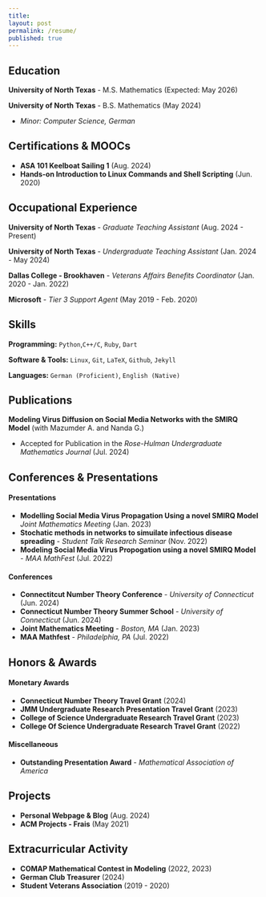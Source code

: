 ```yaml
---
title: 
layout: post
permalink: /resume/
published: true
---
```


## Education
**University of North Texas** - M.S. Mathematics (Expected: May 2026)

**University of North Texas** - B.S. Mathematics (May 2024)
* *Minor: Computer Science, German*

## Certifications & MOOCs

* **ASA 101 Keelboat Sailing 1** (Aug. 2024)
* **Hands-on Introduction to Linux Commands and Shell Scripting** (Jun. 2020)

## Occupational Experience
**University of North Texas** - *Graduate Teaching Assistant* (Aug. 2024 - Present)

**University of North Texas** - *Undergraduate Teaching Assistant* (Jan. 2024 - May 2024)

**Dallas College - Brookhaven** - *Veterans Affairs Benefits Coordinator*  (Jan. 2020 - Jan. 2022)

**Microsoft** - *Tier 3 Support Agent* (May 2019 - Feb. 2020)

## Skills
**Programming:** `Python`,`C++/C`, `Ruby`, `Dart `

**Software & Tools:** `Linux`, `Git`, `LaTeX`, `Github`, `Jekyll`

**Languages:** `German (Proficient)`, `English (Native)`

## Publications
**Modeling Virus Diffusion on Social Media Networks with the SMIRQ Model** (with Mazumder A. and Nanda G.)
* Accepted for Publication in the *Rose-Hulman Undergraduate Mathematics Journal* (Jul. 2024) 

## Conferences & Presentations

#### Presentations
* **Modelling Social Media Virus Propagation Using a novel SMIRQ Model** *Joint Mathematics Meeting* (Jan. 2023)
* **Stochatic methods in networks to simuilate infectious disease spreading** - *Student Talk Research Seminar* (Nov. 2022)
* **Modeling Social Media Virus Propogation  using a novel SMIRQ Model** - *MAA MathFest* (Jul. 2022)

#### Conferences
* **Connectitcut Number Theory Conference** - *University of Connecticut* (Jun. 2024)
* **Connecticut Number Theory Summer School** - *University of Connecticut* (Jun. 2024)
*  **Joint Mathematics Meeting** - *Boston, MA* (Jan. 2023)
*  **MAA Mathfest** - *Philadelphia, PA* (Jul. 2022)

## Honors & Awards
#### Monetary Awards
* **Connecticut Number Theory Travel Grant** (2024)
* **JMM Undergraduate Research Presentation Travel Grant** (2023)
* **College of Science Undergraduate Research Travel Grant** (2023)
* **College Of Science Undergraduate Research Travel Grant** (2022)
#### Miscellaneous 
* **Outstanding Presentation Award** - *Mathematical Association of America*

## Projects
* **Personal Webpage & Blog** (Aug. 2024) 
* **ACM Projects - Frais** (May 2021)

## Extracurricular Activity

* **COMAP Mathematical Contest in Modeling** (2022, 2023)
* **German Club Treasurer** (2024)
* **Student Veterans Association** (2019 - 2020)

